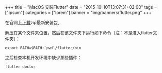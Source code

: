+++
title = "MacOS 安装Flutter"
date = "2015-10-10T13:07:31+02:00"
tags = ["ipsum"]
categories = ["lorem"]
banner = "img/banners/flutter.png"
+++

在官网上[下载](https://flutter.io/docs/get-started/install/macos)zip最新安装包,

解压在某个文件夹位置，然后在该文件夹下运行如下命令（注：不是进入flutter文件夹）：

```
export PATH=$PATH:`pwd`/flutter/bin
```

之后检查本机开发环境中缺少那些插件：
```
flutter doctor
```
<!--more--> 
  